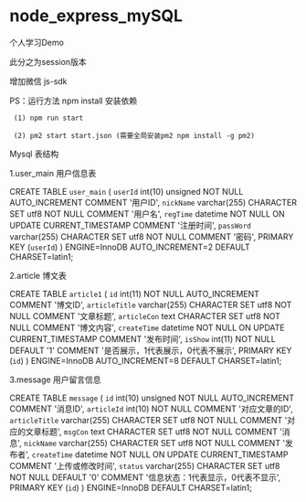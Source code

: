 # node_express_mySQL
个人学习Demo

此分之为session版本

增加微信 js-sdk

PS：运行方法 npm install 安装依赖
	
	
	 (1) npm run start

	 (2) pm2 start start.json (需要全局安装pm2 npm install -g pm2)

Mysql 表结构

1.user_main 用户信息表

CREATE TABLE `user_main` (
  `userId` int(10) unsigned NOT NULL AUTO_INCREMENT COMMENT '用户ID',
  `nickName` varchar(255) CHARACTER SET utf8 NOT NULL COMMENT '用户名',
  `regTime` datetime NOT NULL ON UPDATE CURRENT_TIMESTAMP COMMENT '注册时间',
  `passWord` varchar(255) CHARACTER SET utf8 NOT NULL COMMENT '密码',
  PRIMARY KEY (`userId`)
) ENGINE=InnoDB AUTO_INCREMENT=2 DEFAULT CHARSET=latin1;

2.article 博文表

CREATE TABLE `article1` (
  `id` int(11) NOT NULL AUTO_INCREMENT COMMENT '博文ID',
  `articleTitle` varchar(255) CHARACTER SET utf8 NOT NULL COMMENT '文章标题',
  `articleCon` text CHARACTER SET utf8 NOT NULL COMMENT '博文内容',
  `createTime` datetime NOT NULL ON UPDATE CURRENT_TIMESTAMP COMMENT '发布时间',
  `isShow` int(11) NOT NULL DEFAULT '1' COMMENT '是否展示，1代表展示，0代表不展示',
  PRIMARY KEY (`id`)
) ENGINE=InnoDB AUTO_INCREMENT=8 DEFAULT CHARSET=latin1;

3.message 用户留言信息

CREATE TABLE `message` (
  `id` int(10) unsigned NOT NULL AUTO_INCREMENT COMMENT '消息ID',
  `articleId` int(10) NOT NULL COMMENT '对应文章的ID',
  `articleTitle` varchar(255) CHARACTER SET utf8 NOT NULL COMMENT '对应的文章标题',
  `msgCon` text CHARACTER SET utf8 NOT NULL COMMENT '消息',
  `nickName` varchar(255) CHARACTER SET utf8 NOT NULL COMMENT '发布者',
  `createTime` datetime NOT NULL ON UPDATE CURRENT_TIMESTAMP COMMENT '上传或修改时间',
  `status` varchar(255) CHARACTER SET utf8 NOT NULL DEFAULT '0' COMMENT '信息状态：1代表显示，0代表不显示',
  PRIMARY KEY (`id`)
) ENGINE=InnoDB DEFAULT CHARSET=latin1;

		


